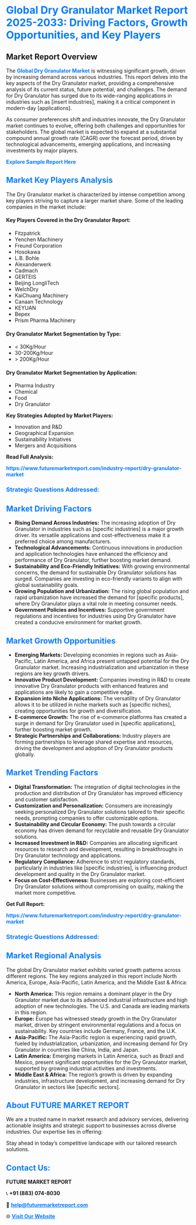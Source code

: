 <h1 style="color: #007BFF;">Global Dry Granulator Market Report 2025-2033: Driving Factors, Growth Opportunities, and Key Players</h1>

<section id="overview">
<h2>Market Report Overview</h2>
<p>The <a href="https://www.futuremarketreport.com/industry-report/dry-granulator-market" style="color: #007BFF; text-decoration: none;"><strong>Global Dry Granulator Market</strong></a> is witnessing significant growth, driven by increasing demand across various industries. This report delves into the key aspects of the Dry Granulator market, providing a comprehensive analysis of its current status, future potential, and challenges. The demand for Dry Granulator has surged due to its wide-ranging applications in industries such as [insert industries], making it a critical component in modern-day [applications].</p>
<p>As consumer preferences shift and industries innovate, the Dry Granulator market continues to evolve, offering both challenges and opportunities for stakeholders. The global market is expected to expand at a substantial compound annual growth rate (CAGR) over the forecast period, driven by technological advancements, emerging applications, and increasing investments by major players.</p>
</section>

<section id="overview">
<p><a href="https://www.futuremarketreport.com/request-sample/reportId=127668" style="color: #007BFF; text-decoration: none;"><strong>Explore Sample Report Here</strong></a></p>
</section>

<section id="key-players">
<h2 style="color: #007BFF;">Market Key Players Analysis</h2>
<p>The Dry Granulator market is characterized by intense competition among key players striving to capture a larger market share. Some of the leading companies in the market include:</p>
<h4>Key Players Covered in the Dry Granulator Report:</h4>
<ul><li>Fitzpatrick</li><li>Yenchen Machinery</li><li>Freund Corporation</li><li>Hosokawa</li><li>L.B. Bohle</li><li>Alexanderwerk</li><li>Cadmach</li><li>GERTEIS</li><li>Beijing LongliTech</li><li>WelchDry</li><li>KaiChuang Machinery</li><li>Canaan Technology</li><li>KEYUAN</li><li>Bepex</li><li>Prism Pharma Machinery</li></ul>
<h4>Dry Granulator Market Segmentation by Type:</h4>
<ul><li>&lt; 30Kg/Hour</li><li>30-200Kg/Hour</li><li>&gt; 200Kg/Hour</li></ul>

<h4>Dry Granulator Market Segmentation by Application:</h4>
<ul><li>Pharma Industry</li><li>Chemical</li><li>Food</li><li>Dry Granulator</li></ul>
<p><strong>Key Strategies Adopted by Market Players:</strong></p>
<ul>
<li>Innovation and R&D</li>
<li>Geographical Expansion</li>
<li>Sustainability Initiatives</li>
<li>Mergers and Acquisitions</li>
</ul>
</section>

<section>
<p><strong>Read Full Analysis: </strong></p><a href="https://www.futuremarketreport.com/industry-report/dry-granulator-market" style="color: #007BFF; text-decoration: none;"><strong>https://www.futuremarketreport.com/industry-report/dry-granulator-market</strong></a>
<h3 style="color: #007BFF;">Strategic Questions Addressed:</h3>
</section>

<section id="driving-factors">
<h2 style="color: #007BFF;">Market Driving Factors</h2>
<ul>
<li><strong>Rising Demand Across Industries:</strong> The increasing adoption of Dry Granulator in industries such as [specific industries] is a major growth driver. Its versatile applications and cost-effectiveness make it a preferred choice among manufacturers.</li>
<li><strong>Technological Advancements:</strong> Continuous innovations in production and application technologies have enhanced the efficiency and performance of Dry Granulator, further boosting market demand.</li>
<li><strong>Sustainability and Eco-Friendly Initiatives:</strong> With growing environmental concerns, the demand for sustainable Dry Granulator solutions has surged. Companies are investing in eco-friendly variants to align with global sustainability goals.</li>
<li><strong>Growing Population and Urbanization:</strong> The rising global population and rapid urbanization have increased the demand for [specific products], where Dry Granulator plays a vital role in meeting consumer needs.</li>
<li><strong>Government Policies and Incentives:</strong> Supportive government regulations and incentives for industries using Dry Granulator have created a conducive environment for market growth.</li>
</ul>
</section>

<section id="growth-opportunities">
<h2 style="color: #007BFF;">Market Growth Opportunities</h2>
<ul>
<li><strong>Emerging Markets:</strong> Developing economies in regions such as Asia-Pacific, Latin America, and Africa present untapped potential for the Dry Granulator market. Increasing industrialization and urbanization in these regions are key growth drivers.</li>
<li><strong>Innovative Product Development:</strong> Companies investing in R&D to create innovative Dry Granulator products with enhanced features and applications are likely to gain a competitive edge.</li>
<li><strong>Expansion into Niche Applications:</strong> The versatility of Dry Granulator allows it to be utilized in niche markets such as [specific niches], creating opportunities for growth and diversification.</li>
<li><strong>E-commerce Growth:</strong> The rise of e-commerce platforms has created a surge in demand for Dry Granulator used in [specific applications], further boosting market growth.</li>
<li><strong>Strategic Partnerships and Collaborations:</strong> Industry players are forming partnerships to leverage shared expertise and resources, driving the development and adoption of Dry Granulator products globally.</li>
</ul>
</section>

<section id="trending-factors">
<h2 style="color: #007BFF;">Market Trending Factors</h2>
<ul>
<li><strong>Digital Transformation:</strong> The integration of digital technologies in the production and distribution of Dry Granulator has improved efficiency and customer satisfaction.</li>
<li><strong>Customization and Personalization:</strong> Consumers are increasingly seeking personalized Dry Granulator solutions tailored to their specific needs, prompting companies to offer customizable options.</li>
<li><strong>Sustainability and Circular Economy:</strong> The push towards a circular economy has driven demand for recyclable and reusable Dry Granulator solutions.</li>
<li><strong>Increased Investment in R&D:</strong> Companies are allocating significant resources to research and development, resulting in breakthroughs in Dry Granulator technology and applications.</li>
<li><strong>Regulatory Compliance:</strong> Adherence to strict regulatory standards, particularly in industries like [specific industries], is influencing product development and quality in the Dry Granulator market.</li>
<li><strong>Focus on Cost-Effectiveness:</strong> Businesses are exploring cost-efficient Dry Granulator solutions without compromising on quality, making the market more competitive.</li>
</ul>
</section>

<section>
<p><strong>Get Full Report: </strong></p><a href="https://www.futuremarketreport.com/industry-report/dry-granulator-market" style="color: #007BFF; text-decoration: none;"><strong>https://www.futuremarketreport.com/industry-report/dry-granulator-market</strong></a>
<h3 style="color: #007BFF;">Strategic Questions Addressed:</h3>
</section>


<section id="regional-analysis">
<h2 style="color: #007BFF;">Market Regional Analysis</h2>
<p>The global Dry Granulator market exhibits varied growth patterns across different regions. The key regions analyzed in this report include North America, Europe, Asia-Pacific, Latin America, and the Middle East & Africa:</p>
<ul>
<li><strong>North America:</strong> This region remains a dominant player in the Dry Granulator market due to its advanced industrial infrastructure and high adoption of new technologies. The U.S. and Canada are leading markets in this region.</li>
<li><strong>Europe:</strong> Europe has witnessed steady growth in the Dry Granulator market, driven by stringent environmental regulations and a focus on sustainability. Key countries include Germany, France, and the U.K.</li>
<li><strong>Asia-Pacific:</strong> The Asia-Pacific region is experiencing rapid growth, fueled by industrialization, urbanization, and increasing demand for Dry Granulator in countries like China, India, and Japan.</li>
<li><strong>Latin America:</strong> Emerging markets in Latin America, such as Brazil and Mexico, present significant opportunities for the Dry Granulator market, supported by growing industrial activities and investments.</li>
<li><strong>Middle East & Africa:</strong> The region’s growth is driven by expanding industries, infrastructure development, and increasing demand for Dry Granulator in sectors like [specific sectors].</li>
</ul>
</section>

<footer>
<h2 style="color: #007BFF;">About FUTURE MARKET REPORT</h2>
<p>We are a trusted name in market research and advisory services, delivering actionable insights and strategic support to businesses across diverse industries. Our expertise lies in offering:</p>

<p>Stay ahead in today’s competitive landscape with our tailored research solutions.</p>

<h2 style="color: #007BFF;">Contact Us:</h2>
<p><strong>FUTURE MARKET REPORT</strong></p>
<p>📞 <strong>+91 (883) 074-8030</strong></p>
<p>📧 <strong><a href="mailto:help@futuremarketreport.com" style="color: #007BFF;">help@futuremarketreport.com</a></strong></p>
<p>🌐 <strong><a href="https://www.futuremarketreport.com/" style="color: #007BFF;">Visit Our Website</a></strong></p>
</footer>